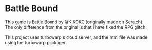 # Battle Bound
This game is Battle Bound by @KIKOKO (originally made on Scratch).<br>
The only difference from the original is that I have fixed the RPG glitch.<br>
<br>
This project uses turbowarp's cloud server, and the html file was made using
the turbowarp packager.